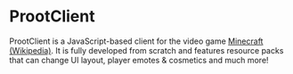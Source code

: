 # ProotClient 

ProotClient is a JavaScript-based client for the video game [Minecraft (Wikipedia)](https://en.wikipedia.org/wiki/Minecraft). It is fully developed from scratch and features resource packs that can change UI layout, player emotes & cosmetics and much more!
